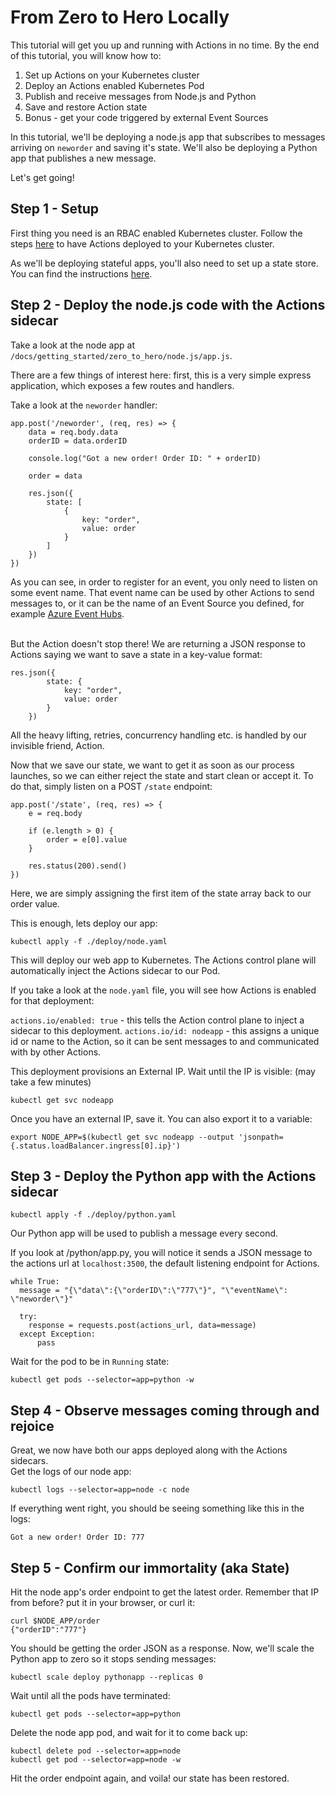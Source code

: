 # From Zero to Hero Locally

This tutorial will get you up and running with Actions in no time.
By the end of this tutorial, you will know how to:

1. Set up Actions on your Kubernetes cluster
2. Deploy an Actions enabled Kubernetes Pod
3. Publish and receive messages from Node.js and Python
4. Save and restore Action state
5. Bonus - get your code triggered by external Event Sources

In this tutorial, we'll be deploying a node.js app that subscribes to messages arriving on ```neworder``` and saving it's state.
We'll also be deploying a Python app that publishes a new message.

Let's get going!

## Step 1 - Setup

First thing you need is an RBAC enabled Kubernetes cluster.
Follow the steps [here](../../../README.md#Install-on-Kubernetes) to have Actions deployed to your Kubernetes cluster.<br>

As we'll be deploying stateful apps, you'll also need to set up a state store.
You can find the instructions [here](../../state/redis.md).

## Step 2 - Deploy the node.js code with the Actions sidecar

Take a look at the node app at ```/docs/getting_started/zero_to_hero/node.js/app.js```.

There are a few things of interest here: first, this is a very simple express application, which exposes a few routes and handlers.

Take a look at the ```neworder``` handler:

```
app.post('/neworder', (req, res) => {
    data = req.body.data
    orderID = data.orderID

    console.log("Got a new order! Order ID: " + orderID)

    order = data
    
    res.json({
        state: [
            {
                key: "order",
                value: order
            }
        ]
    })
})
```

As you can see, in order to register for an event, you only need to listen on some event name.
That event name can be used by other Actions to send messages to, or it can be the name of an Event Source you defined, for example [Azure Event Hubs](../../azure_eventhubs.md).<br><br>

But the Action doesn't stop there!
We are returning a JSON response to Actions saying we want to save a state in a key-value format:

```
res.json({
        state: {
            key: "order",
            value: order
        }
    })
```

All the heavy lifting, retries, concurrency handling etc. is handled by our invisible friend, Action.

Now that we save our state, we want to get it as soon as our process launches, so we can either reject the state and start clean or accept it.
To do that, simply listen on a POST ```/state``` endpoint:

```
app.post('/state', (req, res) => {
    e = req.body

    if (e.length > 0) {
        order = e[0].value
    }

    res.status(200).send()
})
```

Here, we are simply assigning the first item of the state array back to our order value.

This is enough, lets deploy our app:

```
kubectl apply -f ./deploy/node.yaml
```

This will deploy our web app to Kubernetes.
The Actions control plane will automatically inject the Actions sidecar to our Pod.

If you take a look at the ```node.yaml``` file, you will see how Actions is enabled for that deployment:

```actions.io/enabled: true``` - this tells the Action control plane to inject a sidecar to this deployment.
```actions.io/id: nodeapp``` - this assigns a unique id or name to the Action, so it can be sent messages to and communicated with by other Actions.


This deployment provisions an External IP.
Wait until the IP is visible: (may take a few minutes)

```
kubectl get svc nodeapp
```

Once you have an external IP, save it.
You can also export it to a variable:

```
export NODE_APP=$(kubectl get svc nodeapp --output 'jsonpath={.status.loadBalancer.ingress[0].ip}')
```

## Step 3 - Deploy the Python app with the Actions sidecar

```
kubectl apply -f ./deploy/python.yaml
```

Our Python app will be used to publish a message every second.

If you look at /python/app.py, you will notice it sends a JSON message to the actions url at ```localhost:3500```, the default listening endpoint for Actions.

```
while True:
  message = "{\"data\":{\"orderID\":\"777\"}", "\"eventName\": \"neworder\"}"

  try:
    response = requests.post(actions_url, data=message)
  except Exception:
      pass
```

Wait for the pod to be in ```Running``` state:

```
kubectl get pods --selector=app=python -w
```

## Step 4 - Observe messages coming through and rejoice

Great, we now have both our apps deployed along with the Actions sidecars.<br>
Get the logs of our node app:

```
kubectl logs --selector=app=node -c node
```

If everything went right, you should be seeing something like this in the logs:

```
Got a new order! Order ID: 777
```

## Step 5 - Confirm our immortality (aka State)

Hit the node app's order endpoint to get the latest order.
Remember that IP from before? put it in your browser, or curl it:

```
curl $NODE_APP/order
{"orderID":"777"}
```

You should be getting the order JSON as a response.
Now, we'll scale the Python app to zero so it stops sending messages:

```
kubectl scale deploy pythonapp --replicas 0
```

Wait until all the pods have terminated:

```
kubectl get pods --selector=app=python
```

Delete the node app pod, and wait for it to come back up:

```
kubectl delete pod --selector=app=node
kubectl get pod --selector=app=node -w
```

Hit the order endpoint again, and voila! our state has been restored.
